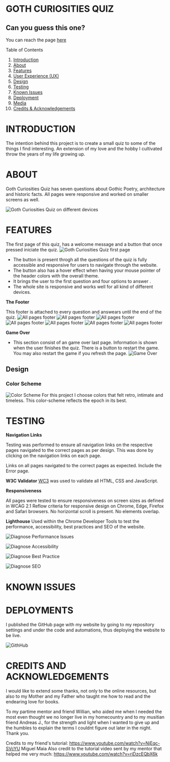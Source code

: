 # GOTH CURIOSITIES QUIZ
## Can you guess this one?


You can reach the page [here](https://beondska.github.io/goth-curiosities/)



 Table of Contents
1. [Introduction](#introduction)
2. [About](#about)
3. [Features](#features)
4. [User Experience (UX)](#user-experience-ux)
5. [Design](#design)
6. [Testing](#testing)
7. [Known Issues](#known-issues)
8. [Deployment](#deployment)
9. [Media](#media)
10. [Credits & Acknowledgements](#credits--acknowledgements)


# INTRODUCTION


The intention behind this project is to create a small quiz to some of the things I find interesting. An extension of my love and the hobby I cultivated throw the years of my life growing up.



# ABOUT

Goth Curiosities Quiz has seven questions about Gothic Poetry, architecture and historic facts.
All pages were responsive and worked on smaller screens as well.  

![Goth Curiosities Quiz on different devices](documents/mockup.jpg)


# FEATURES

The first page of this quiz, has a welcome message and a button that once pressed iniciate the quiz.
![Goth Curiosities Quiz first page](documents/firstpage.png)
- The button is present throgh all the questions of the quiz is fully accessible and responsive for users to navigate through the website.
- The button also has a hover effect when having your mouse pointer of the header colors with the overall theme.
- It brings the user to the first question and four options to answer .
- The whole site is responsive and works well for all kind of different devices.



**The Footer**

This footer is attached to every question and answears until the end of the quiz.
![All pages footer](documents/pag1.png) 
![All pages footer](documents/pag2.png)
![All pages footer](documents/pag3.png)
![All pages footer](documents/pag4.png)
![All pages footer](documents/pag5.png)
![All pages footer](documents/pag6.png)
![All pages footer](documents/pag7.png)


**Game Over**
- This section consist of an game over last page. Information is shown when the user finishes the quiz. There is a button to restart the game. You may also restart the game if you refresh the page.
![ Game Over](documents/gameover.png)



## Design
### Color Scheme

![Color Scheme](documents/coolors.png)
For this project I choose colors that felt retro, intimate and timeless. This color-scheme reflects the epoch in its best.


# TESTING
**Navigation Links**


Testing was performed to ensure all navigation links on the respective pages navigated to the correct pages as per design. This was done by clicking on the navigation links on each page.

Links on all pages navigated to the correct pages as expected. Include the Error page.


**W3C Validator**
[WC3](https://validator.w3.org/) was used to validate all HTML, CSS and JavaScript.


**Responsiveness**

All pages were tested to ensure responsiveness on screen sizes as defined in WCAG 2.1 Reflow criteria for responsive design on Chrome, Edge, Firefox and Safari browsers. No horizontal scroll is present. No elements overlap.

**Lighthouse**
Used within the Chrome Developer Tools to test the performance, accessibility, best practices and SEO of the website.


![Diagnose Performance Issues](documents/light-performance.png)

![Diagnose Accessibility](documents/light-accessibility.png)

![Diagnose Best Practice](documents/light-bestpractice.png)

![Diagnose SEO](documents/light-seo.png)


# KNOWN ISSUES


# DEPLOYMENTS
I published the GitHub page with my website by going to my repository settings and under the code and automations, thus deploying the website to be live.

![GithHub](documents/github.png)

# CREDITS AND ACKNOWLEDGEMENTS
I would like to extend some thanks, not only to the online resources, but also to my Mother and my Father who taught me how to read and the endearing love for books.

 To my partime mentor and friend Willian, who aided me when I needed the most even thought we no longer live in my homecountry and to my musitian friend Andreas J., for the strength and light when I wanted to give up and the humbles to explain the terms I couldnt figure out later in the night. Thank you.

 Credits to my friend's tutorial: https://www.youtube.com/watch?v=NjEqc-SVcYU  Miguel Maia 
 Also credit to the tutorial video sent by my mentor that helped me very much: https://www.youtube.com/watch?v=riDzcEQbX6k